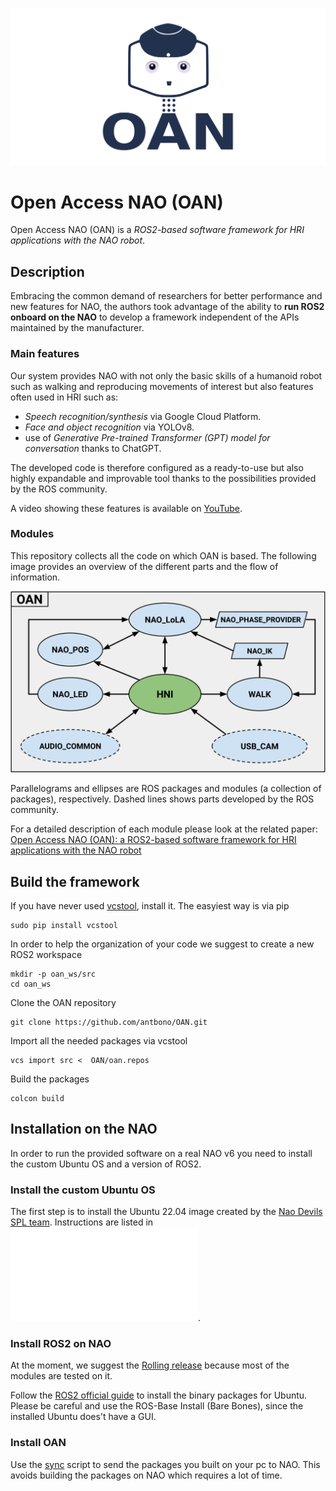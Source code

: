 
![OAN_logo](assets/githublogo.png)


# Open Access NAO (OAN)

Open Access NAO (OAN) is a *ROS2-based software framework for HRI applications with the NAO robot*.

## Description

Embracing the common demand of researchers for better performance and new features for NAO, the authors took advantage of the ability to **run ROS2 onboard on the NAO** to develop a framework independent of the APIs maintained by the manufacturer. 

### Main features

Our system provides NAO with not only the basic skills of a humanoid robot such as walking and reproducing movements of interest but also features often used in HRI such as: 

 - *Speech recognition/synthesis* via Google Cloud Platform.
 - *Face and object recognition* via YOLOv8.
 - use of *Generative Pre-trained Transformer (GPT) model for conversation* thanks to ChatGPT. 

The developed code is therefore configured as a ready-to-use but also highly expandable and improvable tool thanks to the possibilities provided by the ROS community.

A video showing these features is available on [YouTube](https://youtu.be/LxboNtHfDJg?si=1951kaU84Miw7Ubb).

### Modules

This repository collects all the code on which OAN is based. The following image provides an overview of the different parts and the flow of information.

![OAN_scheme](assets/oan_scheme.jpg)

Parallelograms and ellipses are ROS packages and modules (a collection of packages), respectively. 
Dashed lines shows parts developed by the ROS community.

For a detailed description of each module please look at the related paper: [Open Access NAO (OAN): a ROS2-based software framework for HRI applications with the NAO robot](https://arxiv.org/abs/2403.13960)

## Build the framework

If you have never used [vcstool](https://github.com/dirk-thomas/vcstool), install it. The easyiest way is via pip

    sudo pip install vcstool

In order to help the organization of your code we suggest to create a new ROS2 workspace

    mkdir -p oan_ws/src
    cd oan_ws

Clone the OAN repository

    git clone https://github.com/antbono/OAN.git

Import all the needed packages via vcstool

    vcs import src <  OAN/oan.repos

Build the packages

    colcon build

 

## Installation on the NAO

In order to run the provided software on a real NAO v6 you need to install the custom Ubuntu OS and a version of ROS2.


### Install the custom Ubuntu OS

The first step is to install the Ubuntu 22.04 image created by the [Nao Devils SPL team](https://naodevils.de/). Instructions are listed in ![naov6_flash.md](naov6_flash.md).


### Install ROS2 on NAO

At the moment, we suggest the [Rolling release](https://docs.ros.org/en/rolling/index.html#) because most of the modules are tested on it.

Follow the [ROS2 official guide](https://docs.ros.org/en/rolling/Installation/Ubuntu-Install-Debians.html) to install the binary packages for Ubuntu. 
Please be careful and use the ROS-Base Install (Bare Bones), since the installed Ubuntu does't have a GUI.

### Install OAN

Use the [sync](https://github.com/ijnek/sync/tree/main) script to send the packages you built on your pc to NAO. This avoids building the packages on NAO which requires a lot of time.

